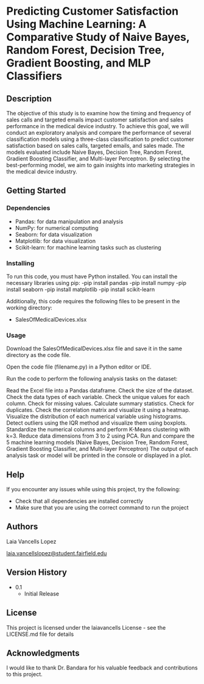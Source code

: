 # Predicting Customer Satisfaction Using Machine Learning: A Comparative Study of Naive Bayes, Random Forest, Decision Tree, Gradient Boosting, and MLP Classifiers


## Description

The objective of this study is to examine how the timing and frequency of sales calls and targeted emails impact customer satisfaction and sales performance in the medical device industry. To achieve this goal, we will conduct an exploratory analysis and compare the performance of several classification models using a three-class classification to predict customer satisfaction based on sales calls, targeted emails, and sales made. The models evaluated include Naive Bayes, Decision Tree, Random Forest, Gradient Boosting Classifier, and Multi-layer Perceptron. By selecting the best-performing model, we aim to gain insights into marketing strategies in the medical device industry.


## Getting Started

### Dependencies

- Pandas: for data manipulation and analysis
- NumPy: for numerical computing
- Seaborn: for data visualization
- Matplotlib: for data visualization
- Scikit-learn: for machine learning tasks such as clustering

### Installing

To run this code, you must have Python installed. You can install the necessary libraries using pip: 
-pip install pandas 
-pip install numpy
-pip install seaborn 
-pip install matplotlib
-pip install scikit-learn

Additionally, this code requires the following files to be present in the working directory:
- SalesOfMedicalDevices.xlsx

### Usage

Download the SalesOfMedicalDevices.xlsx file and save it in the same directory as the code file.

Open the code file (filename.py) in a Python editor or IDE.

Run the code to perform the following analysis tasks on the dataset:

Read the Excel file into a Pandas dataframe.
Check the size of the dataset.
Check the data types of each variable.
Check the unique values for each column.
Check for missing values.
Calculate summary statistics.
Check for duplicates.
Check the correlation matrix and visualize it using a heatmap.
Visualize the distribution of each numerical variable using histograms.
Detect outliers using the IQR method and visualize them using boxplots.
Standardize the numerical columns and perform K-Means clustering with k=3.
Reduce data dimensions from 3 to 2 using PCA.
Run and compare the 5 machine learning models (Naive Bayes, Decision Tree, Random Forest, Gradient Boosting Classifier, and Multi-layer Perceptron)
The output of each analysis task or model will be printed in the console or displayed in a plot.

## Help

If you encounter any issues while using this project, try the following:

- Check that all dependencies are installed correctly
- Make sure that you are using the correct command to run the project

## Authors

Laia Vancells Lopez 

laia.vancellslopez@student.fairfield.edu

## Version History
* 0.1
    * Initial Release

## License

This project is licensed under the laiavancells License - see the LICENSE.md file for details

## Acknowledgments

I would like to thank Dr. Bandara for his valuable feedback and contributions to this project.
